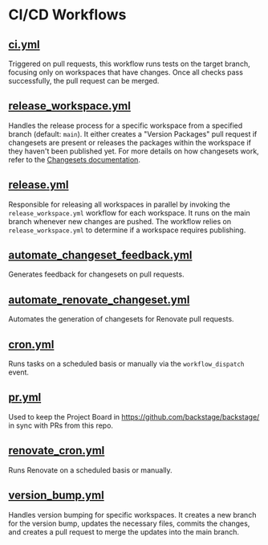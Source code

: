 # CI/CD Workflows

## [ci.yml](./ci.yml)

Triggered on pull requests, this workflow runs tests on the target branch, focusing only on workspaces that have changes. Once all checks pass successfully, the pull request can be merged.

## [release_workspace.yml](./release_workspace.yml)

Handles the release process for a specific workspace from a specified branch (default: `main`). It either creates a "Version Packages" pull request if changesets are present or releases the packages within the workspace if they haven't been published yet. For more details on how changesets work, refer to the [Changesets documentation](https://github.com/changesets/changesets).

## [release.yml](./release.yml)

Responsible for releasing all workspaces in parallel by invoking the `release_workspace.yml` workflow for each workspace. It runs on the main branch whenever new changes are pushed. The workflow relies on `release_workspace.yml` to determine if a workspace requires publishing.

## [automate_changeset_feedback.yml](./automate_changeset_feedback.yml)

Generates feedback for changesets on pull requests.

## [automate_renovate_changeset.yml](./automate_renovate_changeset.yml)

Automates the generation of changesets for Renovate pull requests.

## [cron.yml](./cron.yml)

Runs tasks on a scheduled basis or manually via the `workflow_dispatch` event.

## [pr.yml](./pr.yml)

Used to keep the Project Board in https://github.com/backstage/backstage/ in sync with PRs from this repo.

## [renovate_cron.yml](./renovate_cron.yml)

Runs Renovate on a scheduled basis or manually.

## [version_bump.yml](./version_bump.yml)

Handles version bumping for specific workspaces. It creates a new branch for the version bump, updates the necessary files, commits the changes, and creates a pull request to merge the updates into the main branch.
